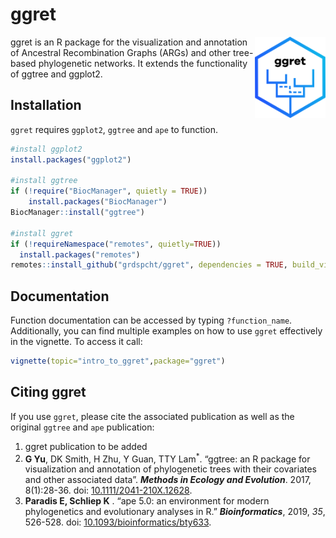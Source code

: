 
<!-- README.md is generated from README.Rmd. Please edit that file -->

# ggret

<img align="right" width="113" height="130" src="man/figures/ggret_logo.png">
<!-- badges: start --> <!-- badges: end -->

ggret is an R package for the visualization and annotation of Ancestral
Recombination Graphs (ARGs) and other tree-based phylogenetic networks.
It extends the functionality of ggtree and ggplot2.

## Installation

`ggret` requires `ggplot2`, `ggtree` and `ape` to function.

``` r
#install ggplot2
install.packages("ggplot2")

#install ggtree
if (!require("BiocManager", quietly = TRUE))
    install.packages("BiocManager")
BiocManager::install("ggtree")

#install ggret
if (!requireNamespace("remotes", quietly=TRUE))
  install.packages("remotes")
remotes::install_github("grdspcht/ggret", dependencies = TRUE, build_vignettes = TRUE)
```

## Documentation

Function documentation can be accessed by typing `?function_name`.
Additionally, you can find multiple examples on how to use `ggret`
effectively in the vignette. To access it call:

``` r
vignette(topic="intro_to_ggret",package="ggret")
```

## Citing ggret

If you use `ggret`, please cite the associated publication as well as
the original `ggtree` and `ape` publication:

1.  ggret publication to be added
2.  **G Yu**, DK Smith, H Zhu, Y Guan, TTY Lam<sup>\*</sup>. “ggtree: an
    R package for visualization and annotation of phylogenetic trees
    with their covariates and other associated data”. ***Methods in
    Ecology and Evolution***. 2017, 8(1):28-36. doi:
    [10.1111/2041-210X.12628](https://doi.org/10.1111/2041-210X.12628).
3.  **Paradis E, Schliep K** . “ape 5.0: an environment for modern
    phylogenetics and evolutionary analyses in R.” ***Bioinformatics***,
    2019, *35*, 526-528. doi:
    [10.1093/bioinformatics/bty633](URL:%20https://doi.org/10.1093/bioinformatics/bty633).
